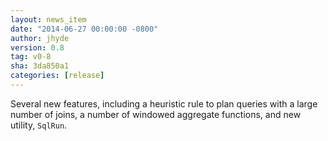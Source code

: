 ```yaml
---
layout: news_item
date: "2014-06-27 00:00:00 -0800"
author: jhyde
version: 0.8
tag: v0-8
sha: 3da850a1
categories: [release]
---
```

<!--
{% comment %}
Licensed to the Apache Software Foundation (ASF) under one or more
contributor license agreements.  See the NOTICE file distributed with
this work for additional information regarding copyright ownership.
The ASF licenses this file to you under the Apache License, Version 2.0
(the "License"); you may not use this file except in compliance with
the License.  You may obtain a copy of the License at

http://www.apache.org/licenses/LICENSE-2.0

Unless required by applicable law or agreed to in writing, software
distributed under the License is distributed on an "AS IS" BASIS,
WITHOUT WARRANTIES OR CONDITIONS OF ANY KIND, either express or implied.
See the License for the specific language governing permissions and
limitations under the License.
{% endcomment %}
-->

Several new features, including a heuristic rule to plan queries with
a large number of joins, a number of windowed aggregate functions, and
new utility, `SqlRun`.
